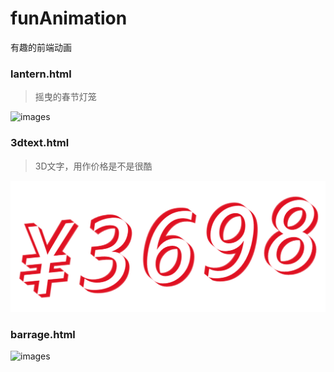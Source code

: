 # funAnimation
有趣的前端动画

### lantern.html
> 摇曳的春节灯笼

![images](./preview/lantern.gif)

### 3dtext.html
> 3D文字，用作价格是不是很酷

![images](./preview/3dtext.png)

### barrage.html

![images](./preview/barrage.gif)